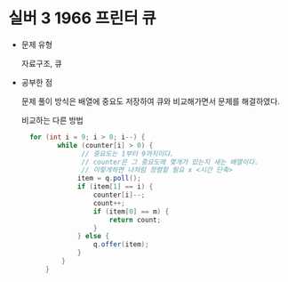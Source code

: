 # 실버 3 1966 프린터 큐

- 문제 유형

  자료구조, 큐

- 공부한 점

  문제 풀이 방식은 배열에 중요도 저장하여 큐와 비교해가면서 문제를 해결하였다.

  비교하는 다른 방법

  ```java
    for (int i = 9; i > 0; i--) {
           while (counter[i] > 0) {
                 // 중요도는 1부터 9까지이다.
                 // counter은 그 중요도에 몇개가 있는지 새는 배열이다.
                 // 이렇게하면 나처럼 정렬할 필요 x <시간 단축>
                item = q.poll();
                if (item[1] == i) {
                    counter[i]--;
                    count++;
                    if (item[0] == m) {
                        return count;
                    }
                } else {
                    q.offer(item);
                }
            }
        }
  ```
